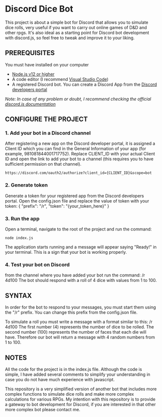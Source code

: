 # Discord Dice Bot

This project is about a simple bot for Discord that allows you to simulate dice rolls, very useful if you want to carry out online games of D&D and other rpgs. It's also ideal as a starting point for Discord bot development with discord.js, so feel free to tweak and improve it to your liking.

## PREREQUISITES

You must have installed on your computer

- [Node.js v12 or higher](https://nodejs.org/en/)
- A code editor (I recommend [Visual Studio Code](https://code.visualstudio.com/))
- A registered Discord bot. You can create a Discord App from the [Discord developers portal](https://discord.com/developers/applications)

_Note: In case of any problem or doubt, I recommend checking the official [discord.js documentation](https://discordjs.guide/)_

## CONFIGURE THE PROJECT

### 1. Add your bot in a Discord channel

After registering a new app on the Discord developer portal, it is assigned a Client ID which you can find in the General Information of your app (for example, 981081844001717752). Replace CLIENT_ID with your actual Client ID and open the link to add your bot to a channel (this requires you to have sufficient permission on that channel).

    https://discord.com/oauth2/authorize?client_id={CLIENT_ID}&scope=bot

### 2. Generate token

Generate a token for your registered app from the Discord developers portal. Open the config.json file and replace the value of token with your token:
    {
        "prefix": "/r",
        "token": "{your_token_here}"
    }

### 3. Run the app

Open a terminal, navigate to the root of the project and run the command:

    node index.js
The application starts running and a message will appear saying "Ready!" in your terminal. This is a sign that your bot is working properly.

### 4. Test your bot on Discord

from the channel where you have added your bot run the command:
    /r 4d100
The bot should respond with a roll of 4 dice with values from 1 to 100.

## SYNTAX

In order for the bot to respond to your messages, you must start them using the "/r" prefix. You can change this prefix from the config.json file.

To simulate a roll you must write a message with a format similar to this:
    /r 4d100
The first number (4) represents the number of dice to be rolled. The second number (100) represents the number of faces that each die will have. Therefore our bot will return a message with 4 random numbers from 1 to 100.

## NOTES

All the code for the project is in the index.js file. Although the code is simple, I have added several comments to simplify your understanding in case you do not have much experience with javascript.

This repository is a very simplified version of another bot that includes more complex functions to simulate dice rolls and make more complex calculations for various RPGs. My intention with this repository is to provide a gateway to bot development for Discord, if you are interested in that other more complex bot please contact me.
